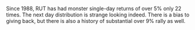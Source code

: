 Since 1988, RUT has had monster single-day returns of over 5% only 
22 times. The next day distribution is strange looking indeed.
There is a bias to giving back, but there is also a history of 
substantial over 9% rally as well.  

